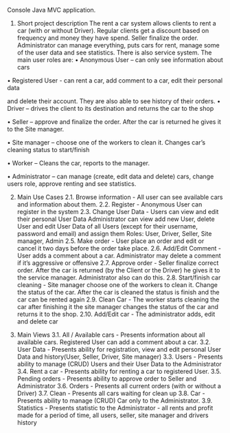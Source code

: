 Console Java MVC application.

1.	Short project description 
The rent a car system allows clients to rent a car (with or without Driver). Regular clients get a discount based on frequency and money they have spend.
Seller finalize the order.
Administrator can manage everything, puts cars for rent, manage some of the user data and see statistics.
There is also service system.
The main user roles are:
• Anonymous User – can only see information about cars

• Registered User - can rent a car, add comment to a car, edit their personal data

and delete their account. They are also able to see history of their orders.
• Driver – drives the client to its destination and returns the car to the shop

• Seller – approve and finalize the order. After the car is returned
he gives it to the Site manager.

• Site manager – choose one of the workers to clean it.
Changes car’s cleaning status to start/finish

• Worker – Cleans the car, reports to the manager.

• Administrator – can manage (create, edit data and delete) cars,
change users role, approve renting and see statistics.

2.	Main Use Cases 
2.1.	Browse information - All user can see available cars and information about them.
2.2.	Register - Anonymous User can register in the system 
2.3.	Change User Data - Users can view and edit their personal User Data
Administrator can view add new User, delete User and edit User Data of all Users (except for their username, password and email) and assign them Roles: User, Driver, Seller, Site manager, Admin
2.5.	Make order - User place an order and edit or cancel it two days before the order take place.
2.6.	Add/Edit Comment - User adds a comment about a car. 
Administrator may delete a comment if it’s aggressive or offensive
2.7.	Approve order - Seller finalize correct order. After the car is returned (by the Client or the Driver) he gives it to the service manager.
Administrator also can do this.
2.8.	Start/finish car cleaning - Site manager choose one of the workers to clean it. Change the status of the car. After the car is cleaned the status is finish and the car can be rented again
2.9.	Clean Car - The worker starts cleaning the car after finishing it the site manager changes the status of the car and returns it to the shop.
2.10.	Add/Edit car - The administrator adds, edit and delete car

3.	Main Views
3.1.	All / Available cars - Presents information about all available cars.
Registered User can add a comment about a car.
3.2.	User Data - Presents ability for registration, view and edit personal User Data
and history(User, Seller, Driver, Site manager)
3.3.	Users - Presents ability to manage (CRUD) Users and their User Data to the Administrator
3.4.	Rent a car - Presents ability for renting a car to registered User.
3.5.	Pending orders - Presents ability to approve order to Seller and Administrator
3.6.	Orders - Presents all current orders (with or without a Driver)
3.7.	Clean - Presents all cars waiting for clean up
3.8.	Car - Presents ability to manage (CRUD) Car only to the Administrator.
3.9.	Statistics - Presents statistic to the Administrator - all rents and profit made for a period of time,
all users, seller, site manager and drivers history
















